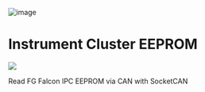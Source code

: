 ![image](https://user-images.githubusercontent.com/57064943/163714778-8598c24a-6ae2-49f6-ba4c-42de94dfa025.png)
# Instrument Cluster EEPROM

<a href="https://testerpresent.com.au/"><img src="https://img.shields.io/badge/Tester Present -Specialist Automotive Solutions-blue" /></a>

Read FG Falcon IPC EEPROM via CAN with SocketCAN
